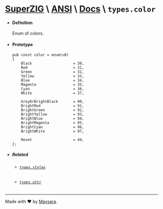 
# **[SuperZIG](https://github.com/Super-ZIG)** \ **[ANSI](../../README.md)** \ **[Docs](../readme.md)** \ **`types.color`**

- #### **Definition**

    Enum of colors.

- #### **Prototype**

    ```zig
    pub const color = enum(u8)
    {
        Black                   = 30,
        Red                     = 31,
        Green                   = 32,
        Yellow                  = 33,
        Blue                    = 34,
        Magenta                 = 35,
        Cyan                    = 36,
        White                   = 37,

        GreyOrBrightBlack       = 90,
        BrightRed               = 91,
        BrightGreen             = 92,
        BrightYellow            = 93,
        BrightBlue              = 94,
        BrightMagenta           = 95,
        BrightCyan              = 96,
        BrightWhite             = 97,

        Reset                   = 49,
    };
    ```

- ##### Related

  - ###### [`types.styles`](./styles.md)
  
  - ###### [`types.attr`](./attr.md)

---

Made with ❤️ by [Maysara](http://github.com/maysara-elshewehy).